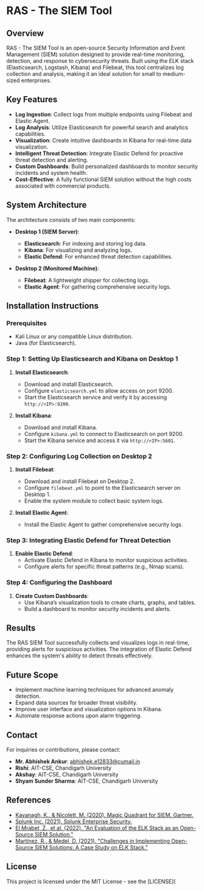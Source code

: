 # RAS - The SIEM Tool

## Overview
RAS - The SIEM Tool is an open-source Security Information and Event Management (SIEM) solution designed to provide real-time monitoring, detection, and response to cybersecurity threats. Built using the ELK stack (Elasticsearch, Logstash, Kibana) and Filebeat, this tool centralizes log collection and analysis, making it an ideal solution for small to medium-sized enterprises.

## Key Features
- **Log Ingestion**: Collect logs from multiple endpoints using Filebeat and Elastic Agent.
- **Log Analysis**: Utilize Elasticsearch for powerful search and analytics capabilities.
- **Visualization**: Create intuitive dashboards in Kibana for real-time data visualization.
- **Intelligent Threat Detection**: Integrate Elastic Defend for proactive threat detection and alerting.
- **Custom Dashboards**: Build personalized dashboards to monitor security incidents and system health.
- **Cost-Effective**: A fully functional SIEM solution without the high costs associated with commercial products.

## System Architecture
The architecture consists of two main components:
- **Desktop 1 (SIEM Server)**:
  - **Elasticsearch**: For indexing and storing log data.
  - **Kibana**: For visualizing and analyzing logs.
  - **Elastic Defend**: For enhanced threat detection capabilities.

- **Desktop 2 (Monitored Machine)**:
  - **Filebeat**: A lightweight shipper for collecting logs.
  - **Elastic Agent**: For gathering comprehensive security logs.

## Installation Instructions

### Prerequisites
- Kali Linux or any compatible Linux distribution.
- Java (for Elasticsearch).

### Step 1: Setting Up Elasticsearch and Kibana on Desktop 1
1. **Install Elasticsearch**:
   - Download and install Elasticsearch.
   - Configure `elasticsearch.yml` to allow access on port 9200.
   - Start the Elasticsearch service and verify it by accessing `http://<IP>:9200`.

2. **Install Kibana**:
   - Download and install Kibana.
   - Configure `kibana.yml` to connect to Elasticsearch on port 9200.
   - Start the Kibana service and access it via `http://<IP>:5601`.

### Step 2: Configuring Log Collection on Desktop 2
1. **Install Filebeat**:
   - Download and install Filebeat on Desktop 2.
   - Configure `filebeat.yml` to point to the Elasticsearch server on Desktop 1.
   - Enable the system module to collect basic system logs.

2. **Install Elastic Agent**:
   - Install the Elastic Agent to gather comprehensive security logs.

### Step 3: Integrating Elastic Defend for Threat Detection
1. **Enable Elastic Defend**:
   - Activate Elastic Defend in Kibana to monitor suspicious activities.
   - Configure alerts for specific threat patterns (e.g., Nmap scans).

### Step 4: Configuring the Dashboard
1. **Create Custom Dashboards**:
   - Use Kibana’s visualization tools to create charts, graphs, and tables.
   - Build a dashboard to monitor security incidents and alerts.

## Results
The RAS SIEM Tool successfully collects and visualizes logs in real-time, providing alerts for suspicious activities. The integration of Elastic Defend enhances the system's ability to detect threats effectively.

## Future Scope
- Implement machine learning techniques for advanced anomaly detection.
- Expand data sources for broader threat visibility.
- Improve user interface and visualization options in Kibana.
- Automate response actions upon alarm triggering.

## Contact
For inquiries or contributions, please contact:
- **Mr. Abhishek Ankur**: abhishek.e12833@cumail.in
- **Rishi**: AIT-CSE, Chandigarh University
- **Akshay**: AIT-CSE, Chandigarh University
- **Shyam Sunder Sharma**: AIT-CSE, Chandigarh University

## References
- [Kavanagh, K., & Nicolett, M. (2020). Magic Quadrant for SIEM. Gartner.](https://www.gartner.com)
- [Splunk Inc. (2021). Splunk Enterprise Security.](https://www.splunk.com)
- [El Mrabet, Z., et al. (2022). "An Evaluation of the ELK Stack as an Open-Source SIEM Solution."](https://www.journalofinformationsecurity.com)
- [Martínez, R., & Medel, D. (2021). "Challenges in Implementing Open-Source SIEM Solutions: A Case Study on ELK Stack."](https://www.ijcybersecurity.com)

## License
This project is licensed under the MIT License - see the [LICENSE](
